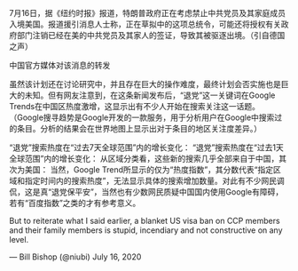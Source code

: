 7月16日，据《纽约时报》报道，特朗普政府正在考虑禁止中共党员及其家庭成员入境美国。报道援引消息人士称，正在草拟中的这项总统令，可能还将授权有关政府部门注销已经在美的中共党员及其家人的签证，导致其被驱逐出境。（引自德国之声）

中国官方媒体对该消息的转发

虽然该计划还在讨论研究中，并且存在巨大的操作难度，最终计划会否实施也是巨大的未知。但有网友注意到，在这条新闻发布后，“退党”这一关键词在Google Trends在中国区热度激增，这显示出有不少人开始在搜索关注这一话题。（Google搜寻趋势是Google开发的一款服务，用于分析用户在Google中搜索过的条目。分析的结果会在世界地图上显示出对于条目的地区关注度差异。）

“退党”搜索热度在“过去7天全球范围”内的增长变化： “退党”搜索热度在“过去1天全球范围”内的增长变化： 从区域分类看，这些新的搜索几乎全部来自于中国，其次为美国： 当然，Google Trend所显示的仅为“热度指数”，其分数代表“指定区域和指定时间内的搜索热度”，无法显示具体的搜索增加数量。对此有不少网民调侃，这是真“退党保平安”，当然也有少数网民质疑中国国内使用Google有障碍，若有“百度指数”之类的才有参考意义。 

But to reiterate what I said earlier, a blanket US visa ban on CCP members and their family members is stupid, incendiary and not constructive on any level.

&mdash; Bill Bishop (@niubi) July 16, 2020 
